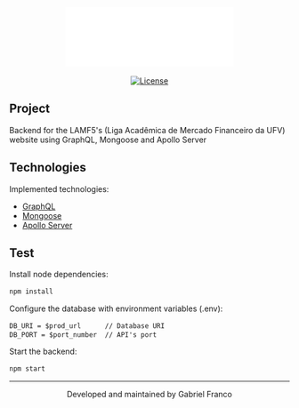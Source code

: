 <div align="center">

  [<img src="./assets/logo.png" alt="LAMF5" width="60%" />](https://lamf5.vercel.app/)

  [<img  src="https://img.shields.io/static/v1?label=license&message=MIT&color=8257E6&labelColor=121214" alt="License">](https://github.com/GabFrancoL/lamf5_backend/blob/main/LICENSE)

</div>

## Project

Backend for the LAMF5's (Liga Acadêmica de Mercado Financeiro da UFV) website using GraphQL, Mongoose and Apollo Server

## Technologies

Implemented technologies:

- [GraphQL](https://graphql.org/)
- [Mongoose](https://mongoosejs.com/)
- [Apollo Server](https://www.apollographql.com)

## Test

Install node dependencies:

```bash
npm install
```

Configure the database with environment variables (.env):

```
DB_URI = $prod_url      // Database URI
DB_PORT = $port_number  // API's port
```

Start the backend:

```bash
npm start
```

---

<p align="center">Developed and maintained by Gabriel Franco</p>
